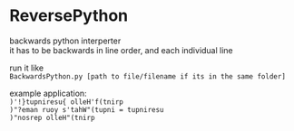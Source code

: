 # ReversePython
backwards python interperter  
it has to be backwards in line order, and each individual line


run it like  
`BackwardsPython.py [path to file/filename if its in the same folder]`  

example application:  
`)'!}tupniresu{ olleH'f(tnirp`  
`)"?eman ruoy s'tahW"(tupni = tupniresu`  
`)"nosrep olleH"(tnirp`  
